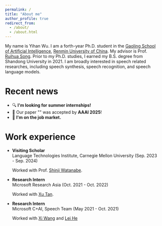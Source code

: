 ```yaml
---
permalink: /
title: "About me"
author_profile: true
redirect_from: 
  - /about/
  - /about.html
---
```


My name is Yihan Wu. I am a forth-year Ph.D. student in the [Gaoling School of Artificial Intelligence](http://ai.ruc.edu.cn/english/index.htm), [Renmin University of China](https://www.ruc.edu.cn/). My advisor is Prof. [Ruihua Song](https://gsai.ruc.edu.cn/rsong). Prior to my Ph.D. studies, I earned my B.S. degree from Shandong University in 2021.
I am broadly interested in speech related researches, including speech synthesis, speech recognition, and speech language models. 

Recent news
======
- 🔍  **I'm looking for summer internships!**
- 🎉  Our paper "" was accepted by **AAAI 2025**!
- 💼  **I'm on the job market.**


Work experience
======

- **Visiting Scholar**  
  Language Technologies Institute, Carnegie Mellon University (Sep. 2023 - Sep. 2024)

  Worked with Prof. [Shinji Watanabe](https://sites.google.com/view/shinjiwatanabe).

- **Research Intern**  
  Microsoft Research Asia (Oct. 2021 - Oct. 2022)

  Worked with [Xu Tan](https://tan-xu.github.io/).

- **Research Intern**  
  Microsoft C+AI, Speech Team (May 2021 - Oct. 2021)

  Worked with [Xi Wang](https://www.linkedin.com/in/xi-wang-502b2029/?originalSubdomain=cn) and [Lei He](https://scholar.google.com/citations?user=EKl9yY8AAAAJ&hl=zh-CN)

